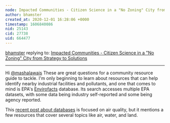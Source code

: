 ```yaml
---
node: Impacted Communities - Citizen Science in a "No Zoning" City from Strategy to Solutions
author: bhamster
created_at: 2020-12-01 16:28:06 +0000
timestamp: 1606840086
nid: 25143
cid: 27738
uid: 664477
---
```




[bhamster](../profile/bhamster) replying to: [Impacted Communities - Citizen Science in a "No Zoning" City from Strategy to Solutions](../notes/mashalawais/11-30-2020/impacted-communities-citizen-science-in-a-no-zoning-city-from-strategy-to-solutions)

----
Hi [@mashalawais](/profile/mashalawais) These are great questions for a community resource guide to tackle. I'm only beginning to learn about resources that can help identify nearby industrial facilities and pollutants, and one that comes to mind is EPA's [Envirofacts](https://enviro.epa.gov/) database. Its search accesses multiple EPA datasets, with some data being industry self-reported and some being agency reported. 

This [recent post about databases](https://publiclab.org/notes/bhamster/11-30-2020/comparing-air-quality-databases-a-fun-activity) is focused on air quality, but it mentions a few resources that cover several topics like air, water, and land.